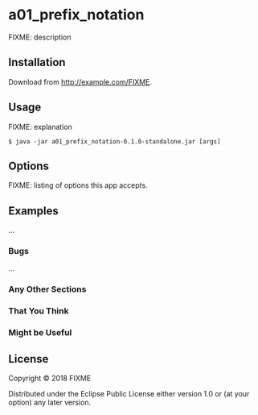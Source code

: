 # a01_prefix_notation

FIXME: description

## Installation

Download from http://example.com/FIXME.

## Usage

FIXME: explanation

    $ java -jar a01_prefix_notation-0.1.0-standalone.jar [args]

## Options

FIXME: listing of options this app accepts.

## Examples

...

### Bugs

...

### Any Other Sections
### That You Think
### Might be Useful

## License

Copyright © 2018 FIXME

Distributed under the Eclipse Public License either version 1.0 or (at
your option) any later version.
